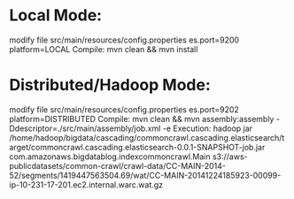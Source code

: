 Local Mode:
===========
modify file src/main/resources/config.properties
es.port=9200
platform=LOCAL
Compile:
mvn clean && mvn install

Distributed/Hadoop Mode:
========================
modify file src/main/resources/config.properties
es.port=9202
platform=DISTRIBUTED
Compile:
mvn clean && mvn assembly:assembly -Ddescriptor=./src/main/assembly/job.xml -e
Execution:
hadoop jar /home/hadoop/bigdata/cascading/commoncrawl.cascading.elasticsearch/target/commoncrawl.cascading.elasticsearch-0.0.1-SNAPSHOT-job.jar com.amazonaws.bigdatablog.indexcommoncrawl.Main s3://aws-publicdatasets/common-crawl/crawl-data/CC-MAIN-2014-52/segments/1419447563504.69/wat/CC-MAIN-20141224185923-00099-ip-10-231-17-201.ec2.internal.warc.wat.gz
